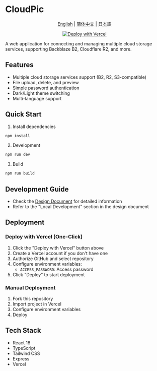 # CloudPic

<div align="center">

[English](./README.en.md) | [简体中文](../../README.md) | [日本語](./README.ja.md)

[![Deploy with Vercel](https://vercel.com/button)](https://vercel.com/new/clone?repository-url=https%3A%2F%2Fgithub.com%2FAirlur%2FCloudPic)

</div>

A web application for connecting and managing multiple cloud storage services, supporting Backblaze B2, Cloudflare R2, and more.

## Features

- Multiple cloud storage services support (B2, R2, S3-compatible)
- File upload, delete, and preview
- Simple password authentication
- Dark/Light theme switching
- Multi-language support

## Quick Start

1. Install dependencies
```bash
npm install
```

2. Development
```bash
npm run dev
```

3. Build
```bash
npm run build
```

## Development Guide

- Check the [Design Document](../design.md) for detailed information
- Refer to the "Local Development" section in the design document

## Deployment

### Deploy with Vercel (One-Click)

1. Click the "Deploy with Vercel" button above
2. Create a Vercel account if you don't have one
3. Authorize GitHub and select repository
4. Configure environment variables:
   - `ACCESS_PASSWORD`: Access password
5. Click "Deploy" to start deployment

### Manual Deployment

1. Fork this repository
2. Import project in Vercel
3. Configure environment variables
4. Deploy

## Tech Stack

- React 18
- TypeScript
- Tailwind CSS
- Express
- Vercel 